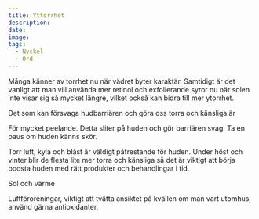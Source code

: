 ```yaml
---
title: Yttorrhet
description:
date:
image:
tags:
  - Nyckel
  - Ord
---
```

Många känner av torrhet nu när vädret byter karaktär. Samtidigt är det vanligt att man vill använda mer retinol och exfolierande syror nu när solen inte visar sig så mycket längre, vilket också kan bidra till mer ytorrhet.

Det som kan försvaga hudbarriären och göra oss torra och känsliga är

För mycket peelande. Detta sliter på huden och gör barriären svag. Ta en paus om huden känns skör.

Torr luft, kyla och blåst är väldigt påfrestande för huden. Under höst och vinter blir de flesta lite mer torra och känsliga så det är viktigt att börja boosta huden med rätt produkter och behandlingar i tid.

Sol och värme

Luftföroreningar, viktigt att tvätta ansiktet på kvällen om man vart utomhus, använd gärna antioxidanter.